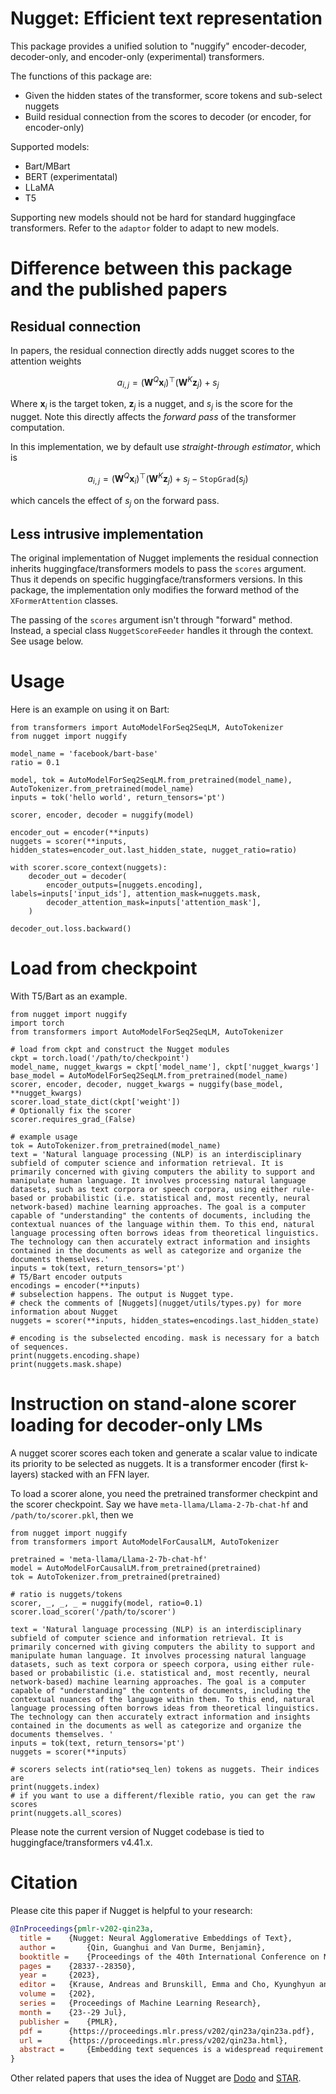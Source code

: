 # Nugget: Efficient text representation

This package provides a unified solution to "nuggify" encoder-decoder, decoder-only,
and encoder-only (experimental) transformers.

The functions of this package are:
- Given the hidden states of the transformer, score tokens and sub-select nuggets
- Build residual connection from the scores to decoder (or encoder, for encoder-only)

Supported models:
- Bart/MBart
- BERT (experimentatal)
- LLaMA
- T5

Supporting new models should not be hard for standard huggingface transformers.
Refer to the `adaptor` folder to adapt to new models.

# Difference between this package and the published papers

## Residual connection

In papers, the residual connection directly adds nugget scores to the attention weights

$$a_{i,j} = (\mathbf{W}^Q \mathbf{x}_i)^\top(\mathbf{W}^K \mathbf{z}_j) + s_j$$

Where $\mathbf{x}_i$ is the target token, $\mathbf{z}_j$ is a nugget, and $s_j$ is the score for the nugget.
Note this directly affects the *forward pass* of the transformer computation.

In this implementation, we by default use *straight-through estimator*, which is

$$a_{i,j} = (\mathbf{W}^Q \mathbf{x}_i)^\top(\mathbf{W}^K \mathbf{z}_j) + s_j - \mathtt{StopGrad}(s_j)$$

which cancels the effect of $s_j$ on the forward pass.

## Less intrusive implementation

The original implementation of Nugget implements the residual connection inherits huggingface/transformers models 
to pass the `scores` argument. Thus it depends on specific huggingface/transformers versions. In this package, the
implementation only modifies the forward method of the `XFormerAttention` classes. 

The passing of the `scores` argument isn't through "forward" method. Instead, a special class `NuggetScoreFeeder` handles 
it through the context. See usage below.

# Usage

Here is an example on using it on Bart:

```python3
from transformers import AutoModelForSeq2SeqLM, AutoTokenizer
from nugget import nuggify

model_name = 'facebook/bart-base'
ratio = 0.1

model, tok = AutoModelForSeq2SeqLM.from_pretrained(model_name), AutoTokenizer.from_pretrained(model_name)
inputs = tok('hello world', return_tensors='pt')

scorer, encoder, decoder = nuggify(model)

encoder_out = encoder(**inputs)
nuggets = scorer(**inputs, hidden_states=encoder_out.last_hidden_state, nugget_ratio=ratio)

with scorer.score_context(nuggets):
    decoder_out = decoder(
        encoder_outputs=[nuggets.encoding],  labels=inputs['input_ids'], attention_mask=nuggets.mask,
        decoder_attention_mask=inputs['attention_mask'],
    )

decoder_out.loss.backward()
```

# Load from checkpoint

With T5/Bart as an example.

```python3
from nugget import nuggify
import torch
from transformers import AutoModelForSeq2SeqLM, AutoTokenizer

# load from ckpt and construct the Nugget modules
ckpt = torch.load('/path/to/checkpoint')
model_name, nugget_kwargs = ckpt['model_name'], ckpt['nugget_kwargs']
base_model = AutoModelForSeq2SeqLM.from_pretrained(model_name)
scorer, encoder, decoder, nugget_kwargs = nuggify(base_model, **nugget_kwargs)
scorer.load_state_dict(ckpt['weight'])
# Optionally fix the scorer
scorer.requires_grad_(False)

# example usage
tok = AutoTokenizer.from_pretrained(model_name)
text = 'Natural language processing (NLP) is an interdisciplinary subfield of computer science and information retrieval. It is primarily concerned with giving computers the ability to support and manipulate human language. It involves processing natural language datasets, such as text corpora or speech corpora, using either rule-based or probabilistic (i.e. statistical and, most recently, neural network-based) machine learning approaches. The goal is a computer capable of "understanding" the contents of documents, including the contextual nuances of the language within them. To this end, natural language processing often borrows ideas from theoretical linguistics. The technology can then accurately extract information and insights contained in the documents as well as categorize and organize the documents themselves.'
inputs = tok(text, return_tensors='pt')
# T5/Bart encoder outputs
encodings = encoder(**inputs)
# subselection happens. The output is Nugget type.
# check the comments of [Nuggets](nugget/utils/types.py) for more information about Nugget
nuggets = scorer(**inputs, hidden_states=encodings.last_hidden_state)

# encoding is the subselected encoding. mask is necessary for a batch of sequences.
print(nuggets.encoding.shape)
print(nuggets.mask.shape)

```


# Instruction on stand-alone scorer loading for decoder-only LMs

A nugget scorer scores each token and generate a scalar value to indicate its priority to be selected as nuggets.
It is a transformer encoder (first k-layers) stacked with an FFN layer.

To load a scorer alone, you need the pretrained transformer checkpint and the scorer checkpoint.
Say we have `meta-llama/Llama-2-7b-chat-hf` and `/path/to/scorer.pkl`, then we

```python3
from nugget import nuggify
from transformers import AutoModelForCausalLM, AutoTokenizer

pretrained = 'meta-llama/Llama-2-7b-chat-hf'
model = AutoModelForCausalLM.from_pretrained(pretrained)
tok = AutoTokenizer.from_pretrained(pretrained)

# ratio is nuggets/tokens
scorer, _, _, _ = nuggify(model, ratio=0.1)
scorer.load_scorer('/path/to/scorer')

text = 'Natural language processing (NLP) is an interdisciplinary subfield of computer science and information retrieval. It is primarily concerned with giving computers the ability to support and manipulate human language. It involves processing natural language datasets, such as text corpora or speech corpora, using either rule-based or probabilistic (i.e. statistical and, most recently, neural network-based) machine learning approaches. The goal is a computer capable of "understanding" the contents of documents, including the contextual nuances of the language within them. To this end, natural language processing often borrows ideas from theoretical linguistics. The technology can then accurately extract information and insights contained in the documents as well as categorize and organize the documents themselves. '
inputs = tok(text, return_tensors='pt')
nuggets = scorer(**inputs)

# scorers selects int(ratio*seq_len) tokens as nuggets. Their indices are
print(nuggets.index)
# if you want to use a different/flexible ratio, you can get the raw scores
print(nuggets.all_scores)
```

Please note the current version of Nugget codebase is tied to huggingface/transformers v4.41.x.

# Citation

Please cite this paper if Nugget is helpful to your research:

```bibtex
@InProceedings{pmlr-v202-qin23a,
  title = 	 {Nugget: Neural Agglomerative Embeddings of Text},
  author =       {Qin, Guanghui and Van Durme, Benjamin},
  booktitle = 	 {Proceedings of the 40th International Conference on Machine Learning},
  pages = 	 {28337--28350},
  year = 	 {2023},
  editor = 	 {Krause, Andreas and Brunskill, Emma and Cho, Kyunghyun and Engelhardt, Barbara and Sabato, Sivan and Scarlett, Jonathan},
  volume = 	 {202},
  series = 	 {Proceedings of Machine Learning Research},
  month = 	 {23--29 Jul},
  publisher =    {PMLR},
  pdf = 	 {https://proceedings.mlr.press/v202/qin23a/qin23a.pdf},
  url = 	 {https://proceedings.mlr.press/v202/qin23a.html},
  abstract = 	 {Embedding text sequences is a widespread requirement in modern language understanding. Existing approaches focus largely on constant-size representations. This is problematic, as the amount of information contained in text often varies with the length of the input. We propose a solution called Nugget, which encodes language into a representation based on a dynamically selected subset of input tokens. These nuggets are learned through tasks like autoencoding and machine translation, and intuitively segment language into meaningful units. We demonstrate Nugget outperforms related approaches in tasks involving semantic comparison. Finally, we illustrate these compact units allow for expanding the contextual window of a language model (LM), suggesting new future LMs that can condition on significantly larger amounts of content.}
}
```

Other related papers that uses the idea of Nugget are [Dodo](https://gqin.me/files/24papers/dodo.pdf) and [STAR](https://doi.org/10.48550/arXiv.2402.01172). 
